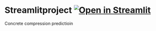 # Streamlitproject [![Open in Streamlit](https://static.streamlit.io/badges/streamlit_badge_black_white.svg)](https://share.streamlit.io/hamza19901990/streamlitproject/main/comp-concrete-ml.py)
Concrete compression predictioin
